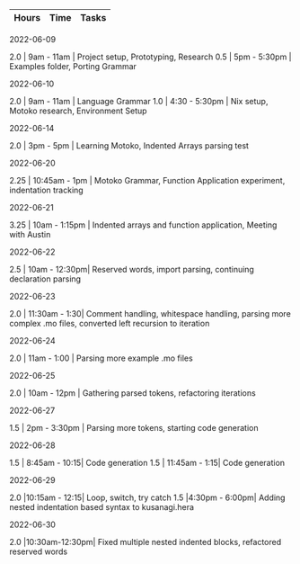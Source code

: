 | Hours | Time          | Tasks
|-------|---------------|------------------------------------------------------|

2022-06-09

  2.0   | 9am - 11am    | Project setup, Prototyping, Research
  0.5   | 5pm - 5:30pm  | Examples folder, Porting Grammar

2022-06-10

  2.0   | 9am  - 11am   | Language Grammar
  1.0   | 4:30 - 5:30pm | Nix setup, Motoko research, Environment Setup

2022-06-14

  2.0   | 3pm  - 5pm    | Learning Motoko, Indented Arrays parsing test

2022-06-20

  2.25  | 10:45am - 1pm | Motoko Grammar, Function Application experiment, indentation tracking

2022-06-21

  3.25  | 10am - 1:15pm | Indented arrays and function application, Meeting with Austin

2022-06-22

  2.5   | 10am - 12:30pm| Reserved words, import parsing, continuing declaration parsing

2022-06-23

  2.0   | 11:30am - 1:30| Comment handling, whitespace handling, parsing more complex .mo files, converted left recursion to iteration

2022-06-24

  2.0   | 11am - 1:00   | Parsing more example .mo files

2022-06-25

  2.0   | 10am - 12pm   | Gathering parsed tokens, refactoring iterations

2022-06-27

  1.5   | 2pm - 3:30pm  | Parsing more tokens, starting code generation

2022-06-28

  1.5   | 8:45am - 10:15| Code generation
  1.5   | 11:45am - 1:15| Code generation

2022-06-29

  2.0   |10:15am - 12:15| Loop, switch, try catch
  1.5   |4:30pm - 6:00pm| Adding nested indentation based syntax to kusanagi.hera

2022-06-30

  2.0   |10:30am-12:30pm| Fixed multiple nested indented blocks, refactored reserved words
